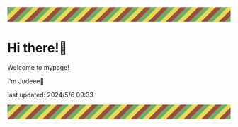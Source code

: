 <!-- Header image -->
<img src="./pokemon/pokemon_25.png" width="1000">

# Hi there!👋

Welcome to mypage!

I'm Judeee🐷

last updated: 2024/5/6 09:33

<!-- Footer image -->
<img src="./pokemon/pokemon_25.png" width="1000">

